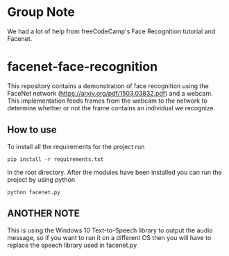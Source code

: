 # Group Note
We had a lot of help from freeCodeCamp's Face Recognition tutorial and Facenet.



# facenet-face-recognition

This repository contains a demonstration of face recognition using the FaceNet network (https://arxiv.org/pdf/1503.03832.pdf) and a webcam. This implementation feeds frames from the webcam to the network to determine whether or not the frame contains an individual we recognize.

## How to use

To install all the requirements for the project run

	pip install -r requirements.txt

In the root directory. After the modules have been installed you can run the project by using python

	python facenet.py

## ANOTHER NOTE

This is using the Windows 10 Text-to-Speech library to output the audio message, so if you want to run it on a different OS then you will have to replace the speech library used in facenet.py
